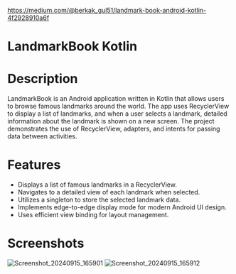 https://medium.com/@berkak_gul51/landmark-book-android-kotlin-4f2928910a6f

# LandmarkBook Kotlin

# Description

  LandmarkBook is an Android application written in Kotlin that allows users to browse famous landmarks around the world. The app uses RecyclerView to display a list of landmarks, and when a user selects a landmark, detailed information about the landmark is shown on a new screen. The project demonstrates the use of RecyclerView, adapters, and intents for passing data between activities.

# Features

- Displays a list of famous landmarks in a RecyclerView.
- Navigates to a detailed view of each landmark when selected.
- Utilizes a singleton to store the selected landmark data.
- Implements edge-to-edge display mode for modern Android UI design.
- Uses efficient view binding for layout management.

# Screenshots

![Screenshot_20240915_165901](https://github.com/user-attachments/assets/450fe84f-3ad5-41e8-a384-37181860cb3e)
![Screenshot_20240915_165912](https://github.com/user-attachments/assets/fe2fc57b-3a8a-4468-85e2-e04d5fc21dd5)
